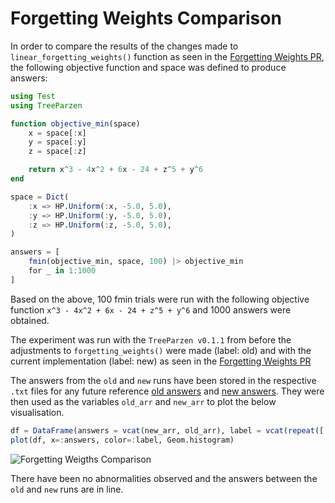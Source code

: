 # Forgetting Weights Comparison


In order to compare the results of the changes made to `linear_forgetting_weights()` function as seen in the [ Forgetting Weights PR](https://github.com/IQVIA-ML/TreeParzen.jl/pull/38), the following objective function and space was defined to produce answers:


```julia
using Test
using TreeParzen

function objective_min(space)
    x = space[:x]
    y = space[:y]
    z = space[:z]

    return x^3 - 4x^2 + 6x - 24 + z^5 + y^6
end

space = Dict(
    :x => HP.Uniform(:x, -5.0, 5.0),
    :y => HP.Uniform(:y, -5.0, 5.0),
    :z => HP.Uniform(:z, -5.0, 5.0),
)

answers = [
    fmin(objective_min, space, 100) |> objective_min
    for _ in 1:1000
]

```

Based on the above, 100 fmin trials were run with the following objective function `x^3 - 4x^2 + 6x - 24 + z^5 + y^6` and 1000 answers were obtained.

The experiment was run with the `TreeParzen v0.1.1` from before the adjustments to `forgetting_weights()` were made (label: old) and with the current implementation (label: new) as seen in the [Forgetting Weights PR](https://github.com/IQVIA-ML/TreeParzen.jl/pull/38)

The answers from the `old` and `new` runs have been stored in the respective `.txt` files for any future reference [old answers](docs/compare_fweights/oldarr.txt) and [new answers](docs/compare_fweights/newarr.txt).
They were then used as the variables `old_arr` and `new_arr` to plot the below visualisation.

```julia
df = DataFrame(answers = vcat(new_arr, old_arr), label = vcat(repeat([:new], 1000), repeat([:old], 1000)))
plot(df, x=:answers, color=:label, Geom.histogram)
```

![Forgetting Weigths Comparison](compare_fweights/answers.svg)

There have been no abnormalities observed and the answers between the `old` and `new` runs are in line.
